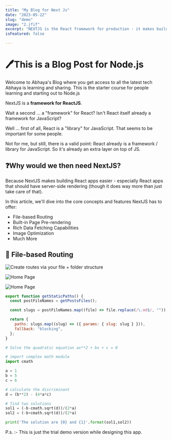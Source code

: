 ```yaml
---
title: "My Blog for Next Js"
date: "2023-05-22"
slug: "demo"
image: "2.jfif"
excerpt: "NEXTJS is the React framework for production - it makes building fullstack React apps and sites a breeze  and ships with built-in SSR/SSG."
isFeatured: false

---
```


# 🖊️This is a Blog Post for Node.js

Welcome to Abhaya's Blog where you get access to all the latest tech Abhaya is learning and sharing. This is the starter course for people learning and starting out to Node.js

NextJS is a&nbsp;**framework for ReactJS**.

Wait a second ... a "framework" for React? Isn't React itself already a framework for JavaScript?

Well ... first of all, React is a "library" for JavaScript. That seems to be important for some people.

Not for me, but still, there is a valid point: React already is a framework / library for JavaScript. So it's already an extra layer on top of JS.

## ❓Why would we then need NextJS?

Because NextJS makes building React apps easier - especially React apps that should have server-side rendering (though it does way more than just take care of that).

In this article, we'll dive into the core concepts and features NextJS has to offer:

- File-based Routing
- Built-in Page Pre-rendering
- Rich Data Fetching Capabilities
- Image Optimization
- Much More

## 📁 File-based Routing

![Create routes via your file + folder structure](/posts/demo/FBR.png)

![Home Page](/home.jpg)

![Home Page](/home2.jpg)

```js
export function getStaticPaths() {
  const postFileNames = getPostsFiles();

  const slugs = postFileNames.map((file) => file.replace(/\.md$/, ""));

  return {
    paths: slugs.map((slug) => ({ params: { slug: slug } })),
    fallback: "blocking",
  };
}   
```


```python
# Solve the quadratic equation ax**2 + bx + c = 0

# import complex math module
import cmath

a = 1
b = 5
c = 6

# calculate the discriminant
d = (b**2) - (4*a*c)

# find two solutions
sol1 = (-b-cmath.sqrt(d))/(2*a)
sol2 = (-b+cmath.sqrt(d))/(2*a)

print('The solution are {0} and {1}'.format(sol1,sol2))
```

P.s. :- This is just the trial demo version while designing this app.
 